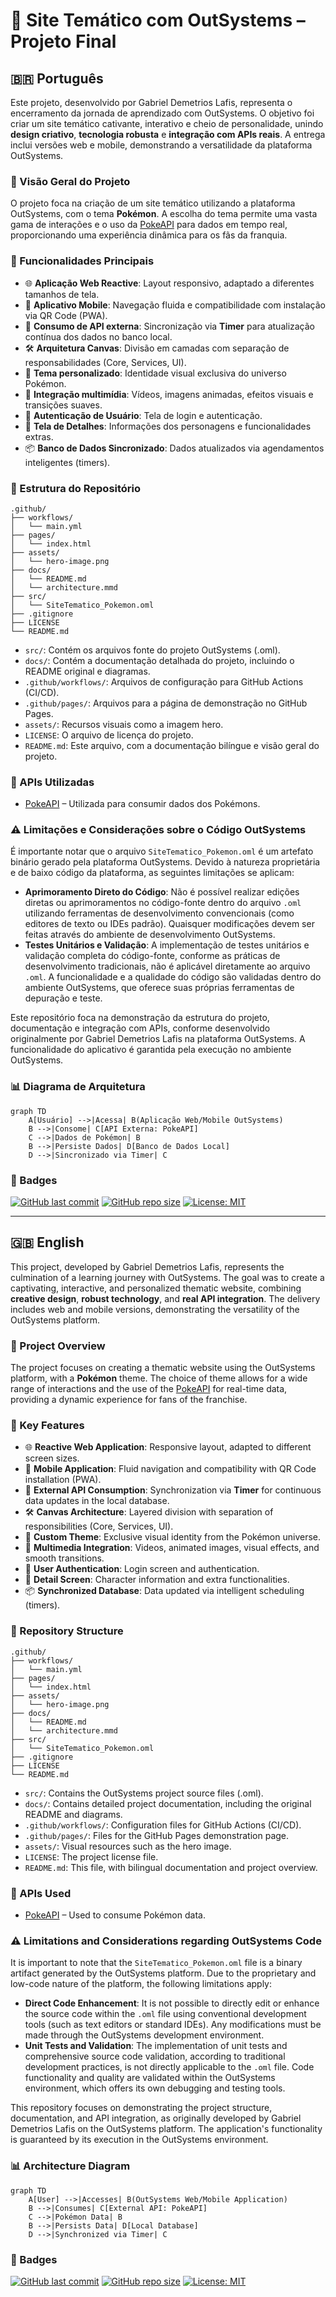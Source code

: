 # 🌟 Site Temático com OutSystems – Projeto Final

## 🇧🇷 Português

Este projeto, desenvolvido por Gabriel Demetrios Lafis, representa o encerramento da jornada de aprendizado com OutSystems. O objetivo foi criar um site temático cativante, interativo e cheio de personalidade, unindo **design criativo**, **tecnologia robusta** e **integração com APIs reais**. A entrega inclui versões web e mobile, demonstrando a versatilidade da plataforma OutSystems.

### 🚀 Visão Geral do Projeto

O projeto foca na criação de um site temático utilizando a plataforma OutSystems, com o tema **Pokémon**. A escolha do tema permite uma vasta gama de interações e o uso da [PokeAPI](https://pokeapi.co/) para dados em tempo real, proporcionando uma experiência dinâmica para os fãs da franquia.

### 🧩 Funcionalidades Principais

- 🌐 **Aplicação Web Reactive**: Layout responsivo, adaptado a diferentes tamanhos de tela.
- 📱 **Aplicativo Mobile**: Navegação fluida e compatibilidade com instalação via QR Code (PWA).
- 🧠 **Consumo de API externa**: Sincronização via **Timer** para atualização contínua dos dados no banco local.
- 🛠 **Arquitetura Canvas**: Divisão em camadas com separação de responsabilidades (Core, Services, UI).
- 🎨 **Tema personalizado**: Identidade visual exclusiva do universo Pokémon.
- 🎥 **Integração multimídia**: Vídeos, imagens animadas, efeitos visuais e transições suaves.
- 🔐 **Autenticação de Usuário**: Tela de login e autenticação.
- 🧾 **Tela de Detalhes**: Informações dos personagens e funcionalidades extras.
- 📦 **Banco de Dados Sincronizado**: Dados atualizados via agendamentos inteligentes (timers).

### 📁 Estrutura do Repositório

```
.github/
├── workflows/
│   └── main.yml
├── pages/
│   └── index.html
├── assets/
│   └── hero-image.png
├── docs/
│   └── README.md
│   └── architecture.mmd
├── src/
│   └── SiteTematico_Pokemon.oml
├── .gitignore
├── LICENSE
└── README.md
```

- `src/`: Contém os arquivos fonte do projeto OutSystems (.oml).
- `docs/`: Contém a documentação detalhada do projeto, incluindo o README original e diagramas.
- `.github/workflows/`: Arquivos de configuração para GitHub Actions (CI/CD).
- `.github/pages/`: Arquivos para a página de demonstração no GitHub Pages.
- `assets/`: Recursos visuais como a imagem hero.
- `LICENSE`: O arquivo de licença do projeto.
- `README.md`: Este arquivo, com a documentação bilíngue e visão geral do projeto.

### 🔗 APIs Utilizadas

- [PokeAPI](https://pokeapi.co/) – Utilizada para consumir dados dos Pokémons.

### ⚠️ Limitações e Considerações sobre o Código OutSystems

É importante notar que o arquivo `SiteTematico_Pokemon.oml` é um artefato binário gerado pela plataforma OutSystems. Devido à natureza proprietária e de baixo código da plataforma, as seguintes limitações se aplicam:

- **Aprimoramento Direto do Código**: Não é possível realizar edições diretas ou aprimoramentos no código-fonte dentro do arquivo `.oml` utilizando ferramentas de desenvolvimento convencionais (como editores de texto ou IDEs padrão). Quaisquer modificações devem ser feitas através do ambiente de desenvolvimento OutSystems.
- **Testes Unitários e Validação**: A implementação de testes unitários e validação completa do código-fonte, conforme as práticas de desenvolvimento tradicionais, não é aplicável diretamente ao arquivo `.oml`. A funcionalidade e a qualidade do código são validadas dentro do ambiente OutSystems, que oferece suas próprias ferramentas de depuração e teste.

Este repositório foca na demonstração da estrutura do projeto, documentação e integração com APIs, conforme desenvolvido originalmente por Gabriel Demetrios Lafis na plataforma OutSystems. A funcionalidade do aplicativo é garantida pela execução no ambiente OutSystems.

### 📊 Diagrama de Arquitetura

```mermaid
graph TD
    A[Usuário] -->|Acessa| B(Aplicação Web/Mobile OutSystems)
    B -->|Consome| C[API Externa: PokeAPI]
    C -->|Dados de Pokémon| B
    B -->|Persiste Dados| D[Banco de Dados Local]
    D -->|Sincronizado via Timer| C
```

### 🏅 Badges

<!-- BADGES_PLACEHOLDER -->

[![GitHub last commit](https://img.shields.io/github/last-commit/galafis/Criando-um-Site-Tematico-com-OutSystems)](https://github.com/galafis/Criando-um-Site-Tematico-com-OutSystems/commits/main)
[![GitHub repo size](https://img.shields.io/github/repo-size/galafis/Criando-um-Site-Tematico-com-OutSystems)](https://github.com/galafis/Criando-um-Site-Tematico-com-OutSystems)
[![License: MIT](https://img.shields.io/badge/License-MIT-yellow.svg)](https://opensource.org/licenses/MIT)


---

## 🇬🇧 English

This project, developed by Gabriel Demetrios Lafis, represents the culmination of a learning journey with OutSystems. The goal was to create a captivating, interactive, and personalized thematic website, combining **creative design**, **robust technology**, and **real API integration**. The delivery includes web and mobile versions, demonstrating the versatility of the OutSystems platform.

### 🚀 Project Overview

The project focuses on creating a thematic website using the OutSystems platform, with a **Pokémon** theme. The choice of theme allows for a wide range of interactions and the use of the [PokeAPI](https://pokeapi.co/) for real-time data, providing a dynamic experience for fans of the franchise.

### 🧩 Key Features

- 🌐 **Reactive Web Application**: Responsive layout, adapted to different screen sizes.
- 📱 **Mobile Application**: Fluid navigation and compatibility with QR Code installation (PWA).
- 🧠 **External API Consumption**: Synchronization via **Timer** for continuous data updates in the local database.
- 🛠 **Canvas Architecture**: Layered division with separation of responsibilities (Core, Services, UI).
- 🎨 **Custom Theme**: Exclusive visual identity from the Pokémon universe.
- 🎥 **Multimedia Integration**: Videos, animated images, visual effects, and smooth transitions.
- 🔐 **User Authentication**: Login screen and authentication.
- 🧾 **Detail Screen**: Character information and extra functionalities.
- 📦 **Synchronized Database**: Data updated via intelligent scheduling (timers).

### 📁 Repository Structure

```
.github/
├── workflows/
│   └── main.yml
├── pages/
│   └── index.html
├── assets/
│   └── hero-image.png
├── docs/
│   └── README.md
│   └── architecture.mmd
├── src/
│   └── SiteTematico_Pokemon.oml
├── .gitignore
├── LICENSE
└── README.md
```

- `src/`: Contains the OutSystems project source files (.oml).
- `docs/`: Contains detailed project documentation, including the original README and diagrams.
- `.github/workflows/`: Configuration files for GitHub Actions (CI/CD).
- `.github/pages/`: Files for the GitHub Pages demonstration page.
- `assets/`: Visual resources such as the hero image.
- `LICENSE`: The project license file.
- `README.md`: This file, with bilingual documentation and project overview.

### 🔗 APIs Used

- [PokeAPI](https://pokeapi.co/) – Used to consume Pokémon data.

### ⚠️ Limitations and Considerations regarding OutSystems Code

It is important to note that the `SiteTematico_Pokemon.oml` file is a binary artifact generated by the OutSystems platform. Due to the proprietary and low-code nature of the platform, the following limitations apply:

- **Direct Code Enhancement**: It is not possible to directly edit or enhance the source code within the `.oml` file using conventional development tools (such as text editors or standard IDEs). Any modifications must be made through the OutSystems development environment.
- **Unit Tests and Validation**: The implementation of unit tests and comprehensive source code validation, according to traditional development practices, is not directly applicable to the `.oml` file. Code functionality and quality are validated within the OutSystems environment, which offers its own debugging and testing tools.

This repository focuses on demonstrating the project structure, documentation, and API integration, as originally developed by Gabriel Demetrios Lafis on the OutSystems platform. The application's functionality is guaranteed by its execution in the OutSystems environment.

### 📊 Architecture Diagram

```mermaid
graph TD
    A[User] -->|Accesses| B(OutSystems Web/Mobile Application)
    B -->|Consumes| C[External API: PokeAPI]
    C -->|Pokémon Data| B
    B -->|Persists Data| D[Local Database]
    D -->|Synchronized via Timer| C
```

### 🏅 Badges

<!-- BADGES_PLACEHOLDER -->

[![GitHub last commit](https://img.shields.io/github/last-commit/galafis/Criando-um-Site-Tematico-com-OutSystems)](https://github.com/galafis/Criando-um-Site-Tematico-com-OutSystems/commits/main)
[![GitHub repo size](https://img.shields.io/github/repo-size/galafis/Criando-um-Site-Tematico-com-OutSystems)](https://github.com/galafis/Criando-um-Site-Tematico-com-OutSystems)
[![License: MIT](https://img.shields.io/badge/License-MIT-yellow.svg)](https://opensource.org/licenses/MIT)


